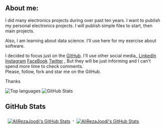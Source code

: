 ## About me:
I did many electronics projects during over past ten years.
I want to publish my personal electronics projects.
I will publish simple files to start, then main projects.

Also, I am learning about data science. I'll use here for my exercise about software.

I decided to focus just on the [GitHub](https://github.com/AliRezaJoodi).
I'll use other social media_
[LinkedIn](https://www.linkedin.com/in/AliRezaJoodi)
[Instagram](https://instagram.com/Ali_Reza_Joodi)
[FaceBook](https://www.facebook.com/AliRezaJoodi1984)
[Twitter](https://twitter.com/AliRezaJoodi)
, But they will be just informing and I can't spend more time to check comments.  
Please, follow, fork and star me on the GitHub.

Thanks

![Top languages](https://github-readme-stats.vercel.app/api/top-langs/?username=AliRezaJoodi&layout=compact)
![GitHub Stats](https://github-readme-stats.vercel.app/api?username=AliRezaJoodi&hide=prs,issues,contribs&show_icons=true)

<!--
&hide=prs,issues,contribs

&show_icons=true

&theme=transparent
&theme=default
-->

<!--
![Customized Card](https://github-readme-stats.vercel.app/api/pin?username=AliRezaJoodi&repo=Electronics_Modules&title_color=fff&icon_color=f9f9f9&text_color=9f9f9f&bg_color=151515)
-->


## GitHub Stats
<a href="https://github.com/AliRezaJoodi">
  <img align="top" style="margin:0.5rem" src="https://github-readme-stats.vercel.app/api/top-langs/?username=AliRezaJoodi&title_color=ffffff&text_color=c9cacc&icon_color=4AB197&bg_color=1A2B34&hide=html" alt="AliRezaJoodi's GitHub Stats" />
</a>

<a href="https://github.com/AliRezaJoodi">
  <img align="top" style="margin:0.5rem" src="https://github-readme-stats.vercel.app/api?username=AliRezaJoodi&show_icons=true&count_private=true&title_color=ffffff&text_color=c9cacc&icon_color=D8BFD8&bg_color=1A2B34" alt="AliRezaJoodi's GitHub Stats" />
</a>


